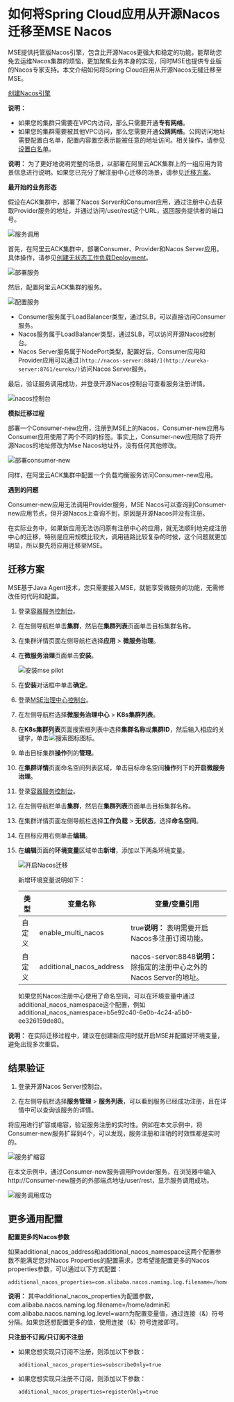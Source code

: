 # 如何将Spring Cloud应用从开源Nacos迁移至MSE Nacos

MSE提供托管版Nacos引擎，包含比开源Nacos更强大和稳定的功能，能帮助您免去运维Nacos集群的烦恼，更加聚焦业务本身的实现，同时MSE也提供专业版的Nacos专家支持。本文介绍如何将Spring Cloud应用从开源Nacos无缝迁移至MSE。

[创建Nacos引擎](/cn.zh-CN/快速入门/微服务注册配置中心/创建Nacos引擎.md)

**说明：**

-   如果您的集群只需要在VPC内访问，那么只需要开通**专有网络**。
-   如果您的集群需要被其他VPC访问，那么您需要开通**公网网络**。公网访问地址需要配置白名单，配置内容置空表示能被任意的地址访问。相关操作，请参见[设置白名单](/cn.zh-CN/微服务注册配置中心/Nacos/设置白名单.md)。

**说明：** 为了更好地说明完整的场景，以部署在阿里云ACK集群上的一组应用为背景信息进行说明。如果您已充分了解注册中心迁移的场景，请参见[迁移方案](#section_7mk_5ay_95u)。

**最开始的业务形态**

假设在ACK集群中，部署了Nacos Server和Consumer应用，通过注册中心去获取Provider服务的地址，并通过访问/user/rest这个URL，返回服务提供者的端口号。

![服务调用](https://static-aliyun-doc.oss-accelerate.aliyuncs.com/assets/img/zh-CN/1604033261/p282240.png)

首先，在阿里云ACK集群中，部署Consumer、Provider和Nacos Server应用。具体操作，请参见[创建无状态工作负载Deployment](/cn.zh-CN/Kubernetes集群用户指南/应用/工作负载/创建无状态工作负载Deployment.md)。

![部署服务](https://static-aliyun-doc.oss-accelerate.aliyuncs.com/assets/img/zh-CN/2604033261/p282621.png)

然后，配置阿里云ACK集群的服务。

![配置服务](https://static-aliyun-doc.oss-accelerate.aliyuncs.com/assets/img/zh-CN/2604033261/p282720.png)

-   Consumer服务属于LoadBalancer类型，通过SLB，可以直接访问Consumer服务。
-   Nacos服务属于LoadBalancer类型，通过SLB，可以访问开源Nacos控制台。
-   Nacos Server服务属于NodePort类型，配置好后，Consumer应用和Provider应用可以通过`[http://nacos-server:8848/](http://eureka-server:8761/eureka/)`访问Nacos Server服务。

最后，验证服务调用成功，并登录开源Nacos控制台可查看服务注册详情。

![nacos控制台](https://static-aliyun-doc.oss-accelerate.aliyuncs.com/assets/img/zh-CN/9137033261/p282730.png)

**模拟迁移过程**

部署一个Consumer-new应用，注册到MSE上的Nacos，Consumer-new应用与Consumer应用使用了两个不同的标签。事实上，Consumer-new应用除了将开源Nacos的地址修改为Mse Nacos地址外，没有任何其他修改。

![部署consumer-new](https://static-aliyun-doc.oss-accelerate.aliyuncs.com/assets/img/zh-CN/2604033261/p282623.png)

同样，在阿里云ACK集群中配置一个负载均衡服务访问Consumer-new应用。

**遇到的问题**

Consumer-new应用无法调用Provider服务，MSE Nacos可以查询到Consumer-new应用节点，但开源Nacos上查询不到，原因是开源Nacos并没有注册。

在实际业务中，如果新应用无法访问原有注册中心的应用，就无法顺利地完成注册中心的迁移，特别是应用规模比较大，调用链路比较复杂的时候，这个问题就更加明显，所以要先将应用迁移至MSE。

## 迁移方案

MSE基于Java Agent技术，您只需要接入MSE，就能享受微服务的功能，无需修改任何代码和配置。



1.  登录[容器服务控制台](https://cs.console.aliyun.com)。

2.  在左侧导航栏单击**集群**，然后在**集群列表**页面单击目标集群名称。

3.  在集群详情页面左侧导航栏选择**应用** \> **微服务治理**。

4.  在**微服务治理**页面单击**安装**。

    ![安装mse pilot](https://static-aliyun-doc.oss-accelerate.aliyuncs.com/assets/img/zh-CN/0877023261/p281860.png)

5.  在**安装**对话框中单击**确定**。


1.  登录[MSE治理中心控制台](https://mse.console.aliyun.com/#/msc/k8s)。

2.  在左侧导航栏选择**微服务治理中心** \> **K8s集群列表**。

3.  在**K8s集群列表**页面搜索框列表中选择**集群名称**或**集群ID**，然后输入相应的关键字，单击![搜索图标](https://static-aliyun-doc.oss-accelerate.aliyuncs.com/assets/img/zh-CN/9480080261/p272716.png)图标。

4.  单击目标集群**操作**列的**管理**。

5.  在**集群详情**页面命名空间列表区域，单击目标命名空间**操作**列下的**开启微服务治理**。


1.  登录[容器服务控制台](https://cs.console.aliyun.com)。

2.  在左侧导航栏单击**集群**，然后在**集群列表**页面单击目标集群名称。

3.  在集群详情页面左侧导航栏选择**工作负载** \> **无状态**，选择**命名空间**。

4.  在目标应用右侧单击**编辑**。

5.  在**编辑**页面的**环境变量**区域单击**新增**，添加以下两条环境变量。

    ![开启Nacos迁移](https://static-aliyun-doc.oss-accelerate.aliyuncs.com/assets/img/zh-CN/4757133261/p281925.png)

    新增环境变量说明如下：

    |类型|**变量名称**|**变量/变量引用**|
    |--|--------|-----------|
    |自定义|enable\_multi\_nacos|true**说明：** 表明需要开启Nacos多注册订阅功能。 |
    |自定义|additional\_nacos\_address|nacos-server:8848**说明：** 除指定的注册中心之外的Nacos Server的地址。 |

    如果您的Nacos注册中心使用了命名空间，可以在环境变量中通过additional\_nacos\_namespace这个配置，例如additional\_nacos\_namespace=b5e92c40-6e0b-4c24-a5b0-ee326159de80。


**说明：** 在实际迁移过程中，建议在创建新应用时就开启MSE并配置好环境变量，避免出现多次重启。

## 结果验证

1.  登录开源Nacos Server控制台。

2.  在左侧导航栏选择**服务管理** \> **服务列表**，可以看到服务已经成功注册，且在详情中可以查询该服务的详情。


将应用进行扩容或缩容，验证服务注册的实时性。例如在本文示例中，将Consumer-new服务扩容到4个，可以发现，服务注册和注销的时效性都是实时的。

![服务扩缩容](https://static-aliyun-doc.oss-accelerate.aliyuncs.com/assets/img/zh-CN/9137033261/p282653.png)

在本文示例中，通过Consumer-new服务调用Provider服务，在浏览器中输入http://Consumer-new服务的外部端点地址/user/rest，显示服务调用成功。

![服务调用成功](https://static-aliyun-doc.oss-accelerate.aliyuncs.com/assets/img/zh-CN/9137033261/p282426.png)

## 更多通用配置

**配置更多的Nacos参数**

如果additional\_nacos\_address和additional\_nacos\_namespace这两个配置参数不能满足您对Nacos Properties的配置需求，您希望能配置更多的Nacos properties参数，可以通过以下方式配置：

```
additional_nacos_properties=com.alibaba.nacos.naming.log.filename=/home/admin&com.alibaba.nacos.naming.log.level=warn
```

**说明：** 其中additional\_nacos\_properties为配置参数，com.alibaba.nacos.naming.log.filename=/home/admin和com.alibaba.nacos.naming.log.level=warn为配置变量值，通过连接（&）符号分隔。如果您还想配置更多的值，使用连接（&）符号连接即可。

**只注册不订阅/只订阅不注册**

-   如果您想实现只订阅不注册，则添加以下参数：

    ```
    additional_nacos_properties=subscribeOnly=true
    ```

-   如果您想实现只注册不订阅，则添加以下参数：

    ```
    additional_nacos_properties=registerOnly=true
    ```


